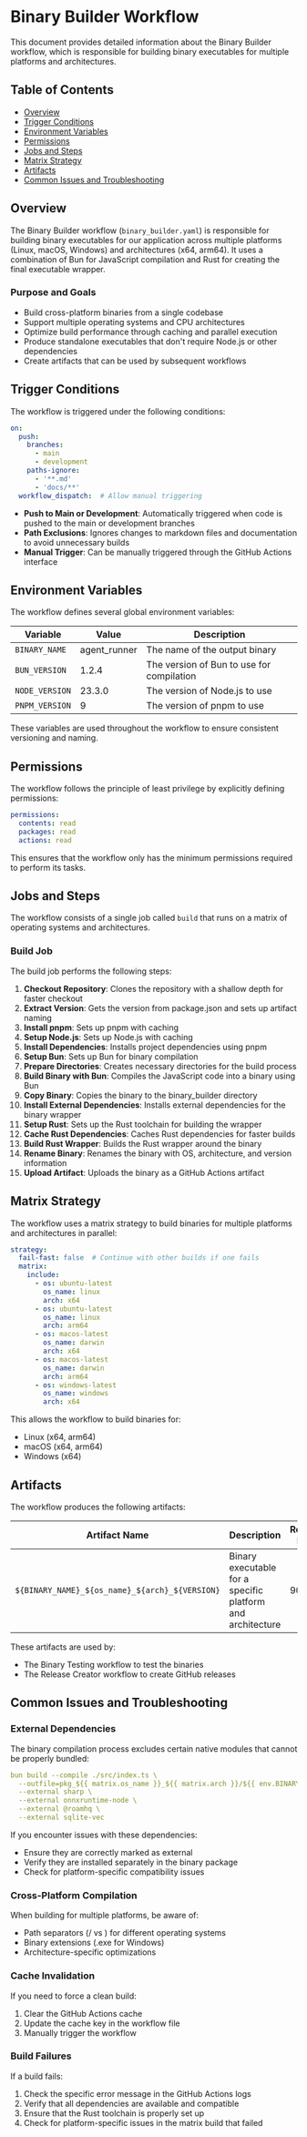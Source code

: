 # Binary Builder Workflow

This document provides detailed information about the Binary Builder workflow, which is responsible for building binary executables for multiple platforms and architectures.

## Table of Contents

- [Overview](#overview)
- [Trigger Conditions](#trigger-conditions)
- [Environment Variables](#environment-variables)
- [Permissions](#permissions)
- [Jobs and Steps](#jobs-and-steps)
- [Matrix Strategy](#matrix-strategy)
- [Artifacts](#artifacts)
- [Common Issues and Troubleshooting](#common-issues-and-troubleshooting)

## Overview

The Binary Builder workflow (`binary_builder.yaml`) is responsible for building binary executables for our application across multiple platforms (Linux, macOS, Windows) and architectures (x64, arm64). It uses a combination of Bun for JavaScript compilation and Rust for creating the final executable wrapper.

### Purpose and Goals

- Build cross-platform binaries from a single codebase
- Support multiple operating systems and CPU architectures
- Optimize build performance through caching and parallel execution
- Produce standalone executables that don't require Node.js or other dependencies
- Create artifacts that can be used by subsequent workflows

## Trigger Conditions

The workflow is triggered under the following conditions:

```yaml
on:
  push:
    branches:
      - main
      - development
    paths-ignore:
      - '**.md'
      - 'docs/**'
  workflow_dispatch:  # Allow manual triggering
```

- **Push to Main or Development**: Automatically triggered when code is pushed to the main or development branches
- **Path Exclusions**: Ignores changes to markdown files and documentation to avoid unnecessary builds
- **Manual Trigger**: Can be manually triggered through the GitHub Actions interface

## Environment Variables

The workflow defines several global environment variables:

| Variable | Value | Description |
|----------|-------|-------------|
| `BINARY_NAME` | agent_runner | The name of the output binary |
| `BUN_VERSION` | 1.2.4 | The version of Bun to use for compilation |
| `NODE_VERSION` | 23.3.0 | The version of Node.js to use |
| `PNPM_VERSION` | 9 | The version of pnpm to use |

These variables are used throughout the workflow to ensure consistent versioning and naming.

## Permissions

The workflow follows the principle of least privilege by explicitly defining permissions:

```yaml
permissions:
  contents: read
  packages: read
  actions: read
```

This ensures that the workflow only has the minimum permissions required to perform its tasks.

## Jobs and Steps

The workflow consists of a single job called `build` that runs on a matrix of operating systems and architectures.

### Build Job

The build job performs the following steps:

1. **Checkout Repository**: Clones the repository with a shallow depth for faster checkout
2. **Extract Version**: Gets the version from package.json and sets up artifact naming
3. **Install pnpm**: Sets up pnpm with caching
4. **Setup Node.js**: Sets up Node.js with caching
5. **Install Dependencies**: Installs project dependencies using pnpm
6. **Setup Bun**: Sets up Bun for binary compilation
7. **Prepare Directories**: Creates necessary directories for the build process
8. **Build Binary with Bun**: Compiles the JavaScript code into a binary using Bun
9. **Copy Binary**: Copies the binary to the binary_builder directory
10. **Install External Dependencies**: Installs external dependencies for the binary wrapper
11. **Setup Rust**: Sets up the Rust toolchain for building the wrapper
12. **Cache Rust Dependencies**: Caches Rust dependencies for faster builds
13. **Build Rust Wrapper**: Builds the Rust wrapper around the binary
14. **Rename Binary**: Renames the binary with OS, architecture, and version information
15. **Upload Artifact**: Uploads the binary as a GitHub Actions artifact

## Matrix Strategy

The workflow uses a matrix strategy to build binaries for multiple platforms and architectures in parallel:

```yaml
strategy:
  fail-fast: false  # Continue with other builds if one fails
  matrix:
    include:
      - os: ubuntu-latest
        os_name: linux
        arch: x64
      - os: ubuntu-latest
        os_name: linux
        arch: arm64
      - os: macos-latest
        os_name: darwin
        arch: x64
      - os: macos-latest
        os_name: darwin
        arch: arm64
      - os: windows-latest
        os_name: windows
        arch: x64
```

This allows the workflow to build binaries for:
- Linux (x64, arm64)
- macOS (x64, arm64)
- Windows (x64)

## Artifacts

The workflow produces the following artifacts:

| Artifact Name | Description | Retention Period |
|---------------|-------------|-----------------|
| `${BINARY_NAME}_${os_name}_${arch}_${VERSION}` | Binary executable for a specific platform and architecture | 90 days |

These artifacts are used by:
- The Binary Testing workflow to test the binaries
- The Release Creator workflow to create GitHub releases

## Common Issues and Troubleshooting

### External Dependencies

The binary compilation process excludes certain native modules that cannot be properly bundled:

```yaml
bun build --compile ./src/index.ts \
  --outfile=pkg_${{ matrix.os_name }}_${{ matrix.arch }}/${{ env.BINARY_NAME }} \
  --external sharp \
  --external onnxruntime-node \
  --external @roamhq \
  --external sqlite-vec
```

If you encounter issues with these dependencies:
- Ensure they are correctly marked as external
- Verify they are installed separately in the binary package
- Check for platform-specific compatibility issues

### Cross-Platform Compilation

When building for multiple platforms, be aware of:
- Path separators (/ vs \) for different operating systems
- Binary extensions (.exe for Windows)
- Architecture-specific optimizations

### Cache Invalidation

If you need to force a clean build:
1. Clear the GitHub Actions cache
2. Update the cache key in the workflow file
3. Manually trigger the workflow

### Build Failures

If a build fails:
1. Check the specific error message in the GitHub Actions logs
2. Verify that all dependencies are available and compatible
3. Ensure that the Rust toolchain is properly set up
4. Check for platform-specific issues in the matrix build that failed
